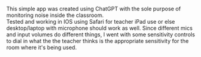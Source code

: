 This simple app was created using ChatGPT with the sole purpose of monitoring noise inside the classroom.  
Tested and working in IOS using Safari for teacher iPad use or else desktop/laptop with microphone should work as well.
Since different mics and input volumes do different things, I went with some sensitivity controls to dial in what the the teacher thinks is the appropriate sensitivity for the room where it's being used.
